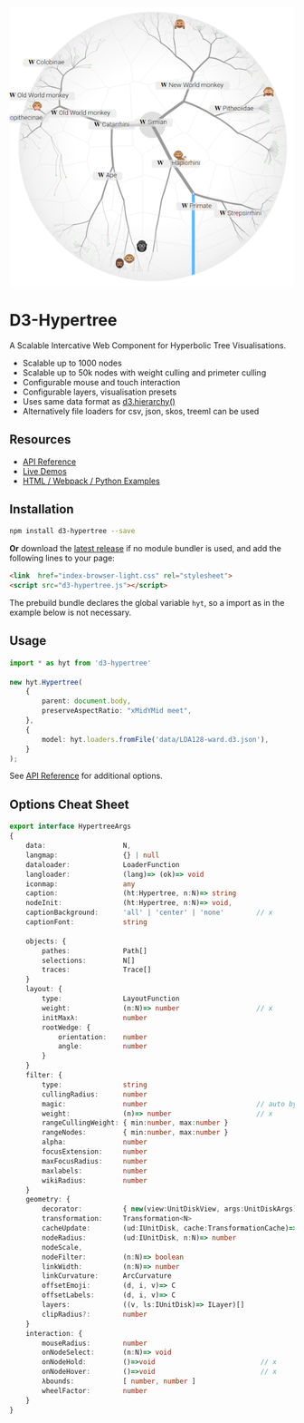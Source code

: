 <p align="justify">
<p align="center">
<a href="https://glouwa.github.io/d3-hypertree/">
  <img src="docs/img/screenshot-light-github.png?raw=true">
</a>
</p>
</p>

# D3-Hypertree

A Scalable Intercative Web Component for Hyperbolic Tree Visualisations.

- Scalable up to 1000 nodes
- Scalable up to 50k nodes with weight culling and primeter culling
- Configurable mouse and touch interaction
- Configurable layers, visualisation presets
- Uses same data format as [d3.hierarchy()](https://github.com/d3/d3-hierarchy#hierarchy) 
- Alternatively file loaders for csv, json, skos, treeml can be used

## Resources
- [API Reference](https://glouwa.github.io/d3-hypertree/)
- [Live Demos](https://glouwa.github.io/d3-hypertree-examples/)
- [HTML / Webpack / Python Examples](https://github.com/glouwa/d3-hypertree-examples/)

## Installation

```bash
npm install d3-hypertree --save
```

<b>Or</b> download the [latest release](https://glouwa.github.io/d3-hypertree/)
if no module bundler is used, and add the following lines to your page:

```html
<link  href="index-browser-light.css" rel="stylesheet">
<script src="d3-hypertree.js"></script>
```

The prebuild bundle declares the global variable `hyt`, 
so a import as in the example below is not necessary.

## Usage


```typescript
import * as hyt from 'd3-hypertree'

new hyt.Hypertree(
    {
        parent: document.body,
        preserveAspectRatio: "xMidYMid meet",
    },
    {
        model: hyt.loaders.fromFile('data/LDA128-ward.d3.json'),
    }
);
```

See [API Reference](https://glouwa.github.io/d3-hypertree/) for additional options.

## Options Cheat Sheet

```typescript
export interface HypertreeArgs
{
    data:                   N,
    langmap:                {} | null
    dataloader:             LoaderFunction
    langloader:             (lang)=> (ok)=> void    
    iconmap:                any    
    caption:                (ht:Hypertree, n:N)=> string
    nodeInit:               (ht:Hypertree, n:N)=> void,
    captionBackground:      'all' | 'center' | 'none'        // x 
    captionFont:            string

    objects: {
        pathes:             Path[]
        selections:         N[]
        traces:             Trace[]
    }
    layout: {
        type:               LayoutFunction
        weight:             (n:N)=> number                   // x 
        initMaxλ:           number
        rootWedge: {    
            orientation:    number
            angle:          number
        }
    }
    filter: {
        type:               string
        cullingRadius:      number
        magic:              number                           // auto by init up
        weight:             (n)=> number                     // x 
        rangeCullingWeight: { min:number, max:number }
        rangeNodes:         { min:number, max:number }
        alpha:              number
        focusExtension:     number        
        maxFocusRadius:     number
        maxlabels:          number
        wikiRadius:         number
    }
    geometry: {
        decorator:          { new(view:UnitDiskView, args:UnitDiskArgs) : IUnitDisk }
        transformation:     Transformation<N>
        cacheUpdate:        (ud:IUnitDisk, cache:TransformationCache)=> void
        nodeRadius:         (ud:IUnitDisk, n:N)=> number
        nodeScale, 
        nodeFilter:         (n:N)=> boolean
        linkWidth:          (n:N)=> number
        linkCurvature:      ArcCurvature
        offsetEmoji:        (d, i, v)=> C
        offsetLabels:       (d, i, v)=> C
        layers:             ((v, ls:IUnitDisk)=> ILayer)[]
        clipRadius?:        number
    }
    interaction: {  
        mouseRadius:        number
        onNodeSelect:       (n:N)=> void
        onNodeHold:         ()=>void                          // x 
        onNodeHover:        ()=>void                          // x 
        λbounds:            [ number, number ]
        wheelFactor:        number
    }
}
```

